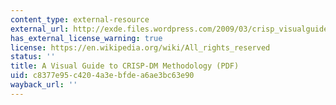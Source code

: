 ```yaml
---
content_type: external-resource
external_url: http://exde.files.wordpress.com/2009/03/crisp_visualguide.pdf
has_external_license_warning: true
license: https://en.wikipedia.org/wiki/All_rights_reserved
status: ''
title: A Visual Guide to CRISP-DM Methodology (PDF)
uid: c8377e95-c420-4a3e-bfde-a6ae3bc63e90
wayback_url: ''
---
```

